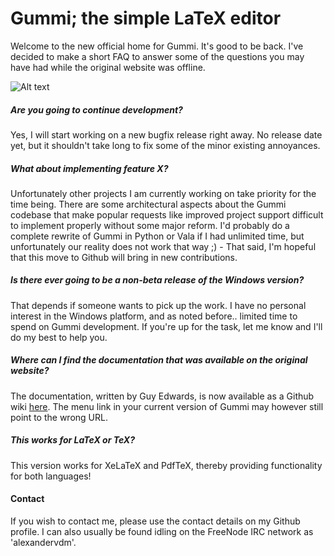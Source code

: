 # Gummi; the simple LaTeX editor
Welcome to the new official home for Gummi. It's good to be back. I've decided to make a short FAQ to answer some of the questions you may have had while the original website was offline. 

![Alt text](/../screenshots/screenshots/gummi-065-main.png?raw=true "gummi 0.6.5 main")

##### Are you going to continue development?
Yes, I will start working on a new bugfix release right away. No release date yet, but it shouldn't take long to fix some of the minor existing annoyances. 

##### What about implementing feature X?
Unfortunately other projects I am currently working on take priority for the time being. There are some architectural aspects about the Gummi codebase that make popular requests like improved project support difficult to implement properly without some major reform. I'd probably do a complete rewrite of Gummi in Python or Vala if I had unlimited time, but unfortunately our reality does not work that way ;) - That said, I'm hopeful that this move to Github will bring in new contributions. 

##### Is there ever going to be a non-beta release of the Windows version?
That depends if someone wants to pick up the work. I have no personal interest in the Windows platform, and as noted before.. limited time to spend on Gummi development. If you're up for the task, let me know and I'll do my best to help you. 

##### Where can I find the documentation that was available on the original website?

The documentation, written by Guy Edwards, is now available as a Github wiki [here](https://github.com/alexandervdm/gummi/wiki). The menu link in your current version of Gummi may however still point to the wrong URL. 

##### This works for LaTeX or TeX?

This version works for XeLaTeX and PdfTeX, thereby providing functionality for both languages!

#### Contact

If you wish to contact me, please use the contact details on my Github profile. I can also usually be found idling on the FreeNode IRC network as 'alexandervdm'. 

